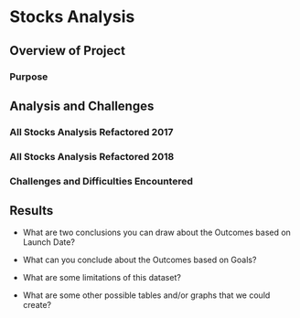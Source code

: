# Stocks Analysis

## Overview of Project

### Purpose

## Analysis and Challenges

### All Stocks Analysis Refactored 2017

### All Stocks Analysis Refactored 2018

### Challenges and Difficulties Encountered

## Results

- What are two conclusions you can draw about the Outcomes based on Launch Date?

- What can you conclude about the Outcomes based on Goals?

- What are some limitations of this dataset?

- What are some other possible tables and/or graphs that we could create?

